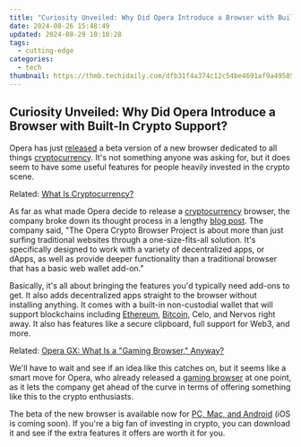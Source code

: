 ```yaml
---
title: "Curiosity Unveiled: Why Did Opera Introduce a Browser with Built-In Crypto Support?"
date: 2024-08-26 15:48:49
updated: 2024-08-29 10:10:28
tags:
  - cutting-edge
categories:
  - tech
thumbnail: https://thmb.techidaily.com/dfb31f4a374c12c54be4691af9a495853d8fa50fd8b2538ecaa291b275493185.jpg
---
```


## Curiosity Unveiled: Why Did Opera Introduce a Browser with Built-In Crypto Support?

Opera has just [released](https://blogs.opera.com/crypto/2022/01/opera-crypto-browser-project-web3/) a beta version of a new browser dedicated to all things [cryptocurrency](https://screen-mirror.techidaily.com/in-2024-3-facts-you-need-to-know-about-screen-mirroring-samsung-galaxy-a15-4g-drfone-by-drfone-android/). It's not something anyone was asking for, but it does seem to have some useful features for people heavily invested in the crypto scene.

Related: [What Is Cryptocurrency?](https://sim-unlock.techidaily.com/in-2024-top-11-free-apps-to-check-imei-on-itel-p40plus-phones-by-drfone-android/) 

 As far as what made Opera decide to release a [cryptocurrency](https://sim-unlock.techidaily.com/in-2024-top-11-free-apps-to-check-imei-on-itel-p40plus-phones-by-drfone-android/) browser, the company broke down its thought process in a lengthy [blog post](https://blogs.opera.com/crypto/2022/01/opera-crypto-browser-project-web3/). The company said, "The Opera Crypto Browser Project is about more than just surfing traditional websites through a one-size-fits-all solution. It's specifically designed to work with a variety of decentralized apps, or dApps, as well as provide deeper functionality than a traditional browser that has a basic web wallet add-on."

 Basically, it's all about bringing the features you'd typically need add-ons to get. It also adds decentralized apps straight to the browser without installing anything. It comes with a built-in non-custodial wallet that will support blockchains including [Ethereum](https://extra-information.techidaily.com/in-2024-automated-opener-your-srt-files-windows-and-mac/), [Bitcoin](https://fake-location.techidaily.com/what-are-location-permissions-life360-on-vivo-y17s-drfone-by-drfone-virtual-android/), Celo, and Nervos right away. It also has features like a secure clipboard, full support for Web3, and more.

Related: [Opera GX: What Is a "Gaming Browser," Anyway?](https://extra-skills.techidaily.com/2024-approved-mastering-youtube-settings-to-eliminate-video-skips/) 

 We'll have to wait and see if an idea like this catches on, but it seems like a smart move for Opera, who already released a [gaming browser](https://extra-skills.techidaily.com/2024-approved-mastering-youtube-settings-to-eliminate-video-skips/) at one point, as it lets the company get ahead of the curve in terms of offering something like this to the crypto enthusiasts.

 The beta of the new browser is available now for [PC, Mac, and Android](https://blogs.opera.com/crypto/2022/01/opera-crypto-browser-project-web3/) (iOS is coming soon). If you're a big fan of investing in crypto, you can download it and see if the extra features it offers are worth it for you.

<ins class="adsbygoogle"
     style="display:block"
     data-ad-format="autorelaxed"
     data-ad-client="ca-pub-7571918770474297"
     data-ad-slot="1223367746"></ins>



<ins class="adsbygoogle"
     style="display:block"
     data-ad-client="ca-pub-7571918770474297"
     data-ad-slot="8358498916"
     data-ad-format="auto"
     data-full-width-responsive="true"></ins>
